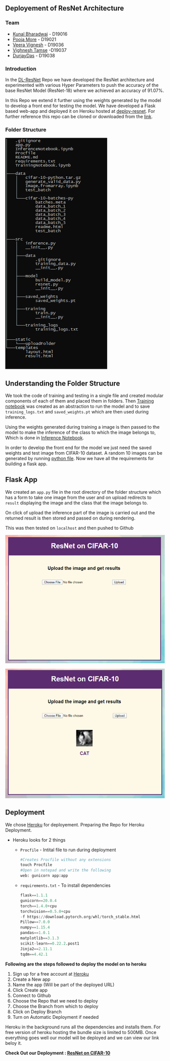 ## Deployement of ResNet Architecture



### Team

- [Kunal Bharadwaj](https://github.com/kunalb510) - D19016
- [Pooja More](https://github.com/PoojaMore282) - D19021
- [Veera Vignesh](https://github.com/veeravignesh1) - D19036
- [Vighnesh Tamse](https://github.com/vighneshutamse) -D19037
- [DurjayDas](https://github.com/Durjaydas) - D19038

### Introduction

In the [DL-ResNet](https://github.com/veeravignesh1/DL-ResNet) Repo we have developed the ResNet architecture and experimented with various Hyper Parameters to push the accuracy of the base ResNet Model (ResNet-18) where we achieved an accuracy of 91.07%. 

In this Repo we extend it further using the weights generated by the model to develop a front end for testing the model. We have developed a Flask based web-app and deployed it on Heroku hosted at [deploy-resnet](https://deploy-resnet.herokuapp.com/). For further reference this repo can be cloned or downloaded from the [link](https://github.com/veeravignesh1/DL-ResNet-Deploy.git).

### Folder Structure

![Tree](tree.png)

## Understanding the Folder Structure

We took the code of training and testing in a single file and created modular components of each of them and placed them in folders. Then [Training notebook](TrainingNotebook.ipynb) was created as an abstraction to run the model and to save `training_logs.txt` and `saved_weights.pt` which are then used during inference.

Using the weights generated during training a image is then passed to the model to make the inference of the class to which the image belongs to, Which is done in [Inference Notebook](InferenceNotebook.ipynb).

In order to develop the front end for the model we just need the saved weights and test image from CIFAR-10 dataset. A random 10 images can be generated by running [python file](data/generate_valid_data.py). Now we have all the requirements for building a flask app.

## Flask App

We created an  `app.py` file in the root directory of the folder structure which has a form to take one image from the user and on upload redirects to `result` displaying the image and the class that the image belongs to.

On click of upload the inference part of the image is carried out and the returned result is then stored and passed on during rendering.

This was then tested on `localhost` and then pushed to Github

![App Preview](app-preview.png)

![App-Result](app-result.png)

## Deployment

We chose [Heroku](https://www.heroku.com/) for deployement. Preparing the Repo for Heroku Deployment.

- Heroku looks for 2 things

  - `Procfile` - Intital file to run during deployment

    ```python
    #Creates Procfile without any extensions
    touch Procfile
    #Open in notepad and write the following
    web: gunicorn app:app
    ```

    

  - `requirements.txt` - To install dependencies

    ```python
    flask==1.1.1
    gunicorn==20.0.4
    torch==1.4.0+cpu 
    torchvision==0.5.0+cpu 
    -f https://download.pytorch.org/whl/torch_stable.html
    Pillow==7.0.0
    numpy==1.15.4
    pandas==1.0.1
    matplotlib==3.1.3
    scikit-learn==0.22.2.post1
    Jinja2==2.11.1
    tqdm==4.42.1
    ```

 **Following are the steps followed to deploy the model on to heroku**

1. Sign up for a free account at [Heroku](https://www.heroku.com/)
2. Create a New app
3. Name the app (Will be part of the deployed URL)
4. Click Create app
5. Connect to Github
6. Choose the Repo that we need to deploy
7. Choose the Branch from which to deploy
8. Click on Deploy Branch
9. Turn on Automatic Deployment if needed

Heroku in the background runs all the dependencies and installs them. For free version of heroku hosting the bundle size is limited to 500MB. Once everything goes well our model will be deployed and we can view our link beloy it.

**Check Out our Deployment : [ResNet on CIFAR-10](https://deploy-resnet.herokuapp.com/)**

